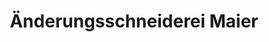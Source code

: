 ---
title: "Änderungsschneiderei Maier"
url: /engelskirchen/aenderungsschneiderei-maier/
shop: Schneiderei
---